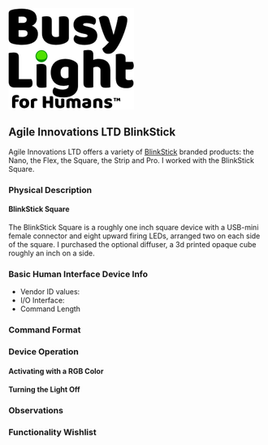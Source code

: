 ![BusyLight Project Logo][1]

## Agile Innovations LTD BlinkStick

Agile Innovations LTD offers a variety of [BlinkStick][0] branded products:
the Nano, the Flex, the Square, the Strip and Pro. I worked with the
BlinkStick Square.

### Physical Description

#### BlinkStick Square

The BlinkStick Square is a roughly one inch square device with a
USB-mini female connector and eight upward firing LEDs, arranged two
on each side of the square. I purchased the optional diffuser, a 3d
printed opaque cube roughly an inch on a side. 

### Basic Human Interface Device Info

- Vendor ID values:
- I/O Interface:
- Command Length

### Command Format

### Device Operation

#### Activating with a RGB Color

#### Turning the Light Off

### Observations

### Functionality Wishlist

[0]: https://blinkstick.com
[1]: https://github.com/JnyJny/busylight/blob/master/docs/assets/BusyLightLogo.png
[H]: https://github.com/libusb/hidapi
